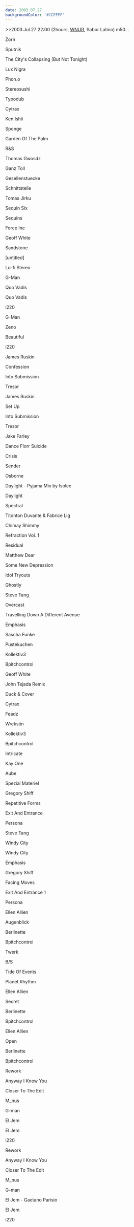 ```yaml
---
date: 2003.07.27
backgroundColor: '#CCFFFF'
---
```


\>>2003.Jul.27 22:00 (2hours, [WNUR](http://www.wnur.org/), Sabor Latino) m50...

Zorn

Sputnik

The City's Collapsing (But Not Tonight)

Lux Nigra

Phon.o

Stereosushi

Typodub

Cytrax

Ken Ishii

Sponge

Garden Of The Palm

R&S

Thomas Gwosdz

Ganz Toll

Gesellenstuecke

Schnittstelle

Tomas Jirku

Sequin Six

Sequins

Force Inc

Geoff White

Sandstone

\[untitled\]

Lo-fi Stereo

G-Man

Quo Vadis

Quo Vadis

i220

G-Man

Zeno

Beautiful

i220

James Ruskin

Confession

Into Submission

Tresor

James Ruskin

Set Up

Into Submission

Tresor

Jake Farley

Dance Florr Suicide

Crisis

Sender

Osborne

Daylight - Pyjama Mix by Isolee

Daylight

Spectral

Titonton Duvante & Fabrice Lig

Chimay Shimmy

Refraction Vol. 1

Residual

Matthew Dear

Some New Depression

Idol Tryouts

Ghostly

Steve Tang

Overcast

Travelling Down A Different Avenue

Emphasis

Sascha Funke

Pustekuchen

Kollektiv3

Bpitchcontrol

Geoff White

John Tejada Remix

Duck & Cover

Cytrax

Feadz

Wrekstin

Kollektiv3

Bpitchcontrol

Intricate

Kay One

Aube

Spezial Materiel

Gregory Shiff

Repetitive Forms

Exit And Entrance

Persona

Steve Tang

Windy City

Windy City

Emphasis

Gregory Shiff

Facing Moves

Exit And Entrance 1

Persona

Ellen Allien

Augenblick

Berlinette

Bpitchcontrol

Twerk

B/S

Tide Of Events

Planet Rhythm

Ellen Allien

Secret

Berlinette

Bpitchcontrol

Ellen Allien

Open

Berlinette

Bpitchcontrol

Rework

Anyway I Know You

Closer To The Edit

M\_nus

G-man

El Jem

El Jem

i220

Rework

Anyway I Know You

Closer To The Edit

M\_nus

G-man

El Jem - Gaetano Parisio

El Jem

i220